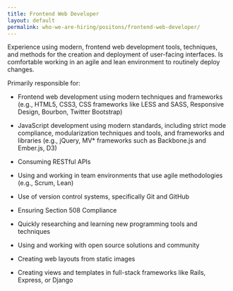 ```yaml
---
title: Frontend Web Developer
layout: default
permalink: who-we-are-hiring/positons/frontend-web-developer/
---
```


Experience using modern, frontend web development tools, techniques, and
methods for the creation and deployment of user-facing interfaces. Is
comfortable working in an agile and lean environment to routinely deploy
changes.

Primarily responsible for:

-   Frontend web development using modern techniques and frameworks
(e.g., HTML5, CSS3, CSS frameworks like LESS and SASS, Responsive
Design, Bourbon, Twitter Bootstrap)

-   JavaScript development using modern standards, including strict mode
compliance, modularization techniques and tools, and frameworks
and libraries (e.g., jQuery, MV\* frameworks such as Backbone.js
and Ember.js, D3)

-   Consuming RESTful APIs

-   Using and working in team environments that use agile methodologies
(e.g., Scrum, Lean)

-   Use of version control systems, specifically Git and GitHub

-   Ensuring Section 508 Compliance

-   Quickly researching and learning new programming tools and
techniques

-   Using and working with open source solutions and community

-   Creating web layouts from static images

-   Creating views and templates in full-stack frameworks like Rails,
Express, or Django